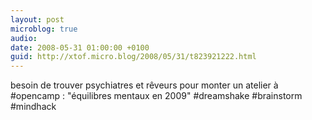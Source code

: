 ```yaml
---
layout: post
microblog: true
audio: 
date: 2008-05-31 01:00:00 +0100
guid: http://xtof.micro.blog/2008/05/31/t823921222.html
---
```

besoin de trouver psychiatres et rêveurs pour monter un atelier à #opencamp : "équilibres mentaux en 2009" #dreamshake #brainstorm #mindhack
